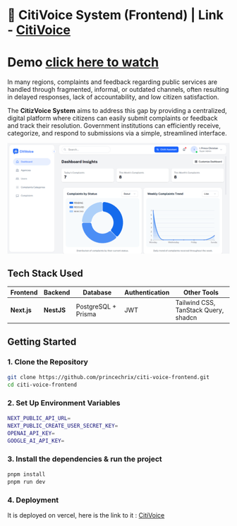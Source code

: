 # 🧠 CitiVoice System (Frontend)  | Link -  [CitiVoice](https://citi-voice-frontend-nu.vercel.app/)

# Demo [click here to watch]([https://drive.google.com/file/d/1H7H0iYLDOSprt9k-5JvjMp2AD74pTLta/view?usp=drive_link])

In many regions, complaints and feedback regarding public services are handled through fragmented, informal, or outdated channels, often resulting in delayed responses, lack of accountability, and low citizen satisfaction.

The **CitizVoice System** aims to address this gap by providing a centralized, digital platform where citizens can easily submit complaints or feedback and track their resolution. Government institutions can efficiently receive, categorize, and respond to submissions via a simple, streamlined interface.

![Landing Page Screenshot](./src/assets/images/dashImage.png)

## Tech Stack Used

| Frontend      | Backend     | Database            | Authentication | Other Tools                          |
|---------------|-------------|---------------------|----------------|--------------------------------------|
| **Next.js**   | **NestJS**  | PostgreSQL + Prisma | JWT            | Tailwind CSS, TanStack Query, shadcn | 

## Getting Started

### 1. Clone the Repository

```bash
git clone https://github.com/princechrix/citi-voice-frontend.git
cd citi-voice-frontend
```

### 2. Set Up Environment Variables

```bash
NEXT_PUBLIC_API_URL=
NEXT_PUBLIC_CREATE_USER_SECRET_KEY=
OPENAI_API_KEY=
GOOGLE_AI_API_KEY=
```


### 3. Install the dependencies & run the project

```bash
pnpm install
pnpm run dev
```


### 4. Deployment
It is deployed on vercel, here is the link to it : [CitiVoice](https://citi-voice-frontend-nu.vercel.app/)
